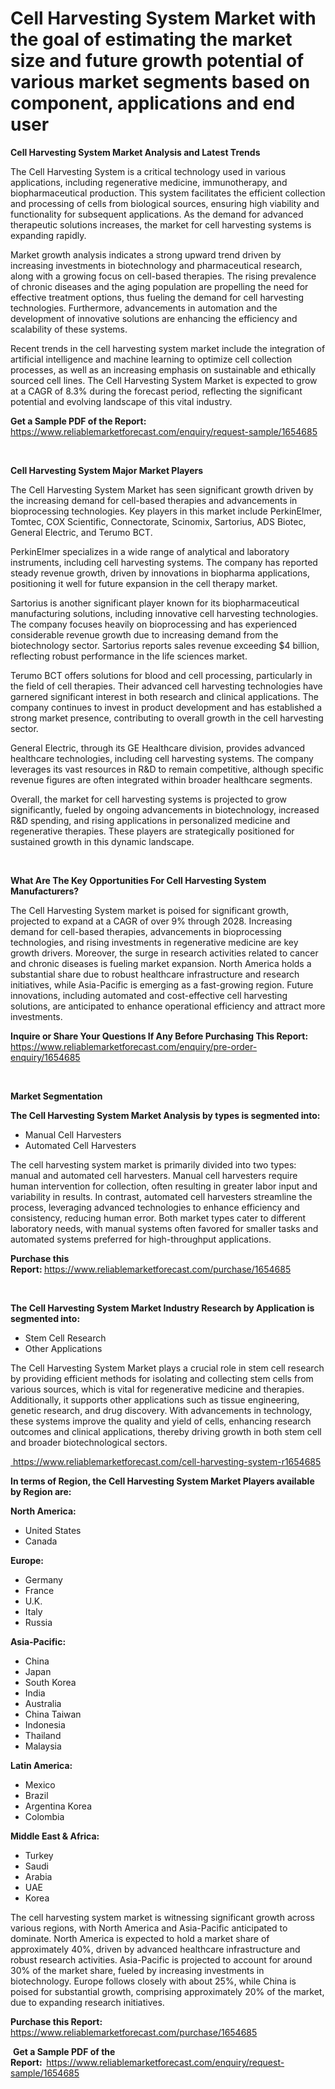 <p><h1>Cell Harvesting System Market with the goal of estimating the market size and future growth potential of various market segments based on component, applications and end user</h1></p><p><strong>Cell Harvesting System Market Analysis and Latest Trends</strong></p>
<p><p>The Cell Harvesting System is a critical technology used in various applications, including regenerative medicine, immunotherapy, and biopharmaceutical production. This system facilitates the efficient collection and processing of cells from biological sources, ensuring high viability and functionality for subsequent applications. As the demand for advanced therapeutic solutions increases, the market for cell harvesting systems is expanding rapidly.</p><p>Market growth analysis indicates a strong upward trend driven by increasing investments in biotechnology and pharmaceutical research, along with a growing focus on cell-based therapies. The rising prevalence of chronic diseases and the aging population are propelling the need for effective treatment options, thus fueling the demand for cell harvesting technologies. Furthermore, advancements in automation and the development of innovative solutions are enhancing the efficiency and scalability of these systems.</p><p>Recent trends in the cell harvesting system market include the integration of artificial intelligence and machine learning to optimize cell collection processes, as well as an increasing emphasis on sustainable and ethically sourced cell lines. The Cell Harvesting System Market is expected to grow at a CAGR of 8.3% during the forecast period, reflecting the significant potential and evolving landscape of this vital industry.</p></p>
<p><strong>Get a Sample PDF of the Report:&nbsp;</strong> <a href="https://www.reliablemarketforecast.com/enquiry/request-sample/1654685?utm_campaign=2943&utm_medium=2&utm_source=Github&utm_content=ia&utm_term=16042025&utm_id=cell-harvesting-system">https://www.reliablemarketforecast.com/enquiry/request-sample/1654685</a></p>
<p>&nbsp;</p>
<p><strong>Cell Harvesting System Major Market Players</strong></p>
<p><p>The Cell Harvesting System Market has seen significant growth driven by the increasing demand for cell-based therapies and advancements in bioprocessing technologies. Key players in this market include PerkinElmer, Tomtec, COX Scientific, Connectorate, Scinomix, Sartorius, ADS Biotec, General Electric, and Terumo BCT.</p><p>PerkinElmer specializes in a wide range of analytical and laboratory instruments, including cell harvesting systems. The company has reported steady revenue growth, driven by innovations in biopharma applications, positioning it well for future expansion in the cell therapy market.</p><p>Sartorius is another significant player known for its biopharmaceutical manufacturing solutions, including innovative cell harvesting technologies. The company focuses heavily on bioprocessing and has experienced considerable revenue growth due to increasing demand from the biotechnology sector. Sartorius reports sales revenue exceeding $4 billion, reflecting robust performance in the life sciences market.</p><p>Terumo BCT offers solutions for blood and cell processing, particularly in the field of cell therapies. Their advanced cell harvesting technologies have garnered significant interest in both research and clinical applications. The company continues to invest in product development and has established a strong market presence, contributing to overall growth in the cell harvesting sector.</p><p>General Electric, through its GE Healthcare division, provides advanced healthcare technologies, including cell harvesting systems. The company leverages its vast resources in R&D to remain competitive, although specific revenue figures are often integrated within broader healthcare segments.</p><p>Overall, the market for cell harvesting systems is projected to grow significantly, fueled by ongoing advancements in biotechnology, increased R&D spending, and rising applications in personalized medicine and regenerative therapies. These players are strategically positioned for sustained growth in this dynamic landscape.</p></p>
<p>&nbsp;</p>
<p><strong>What Are The Key Opportunities For Cell Harvesting System Manufacturers?</strong></p>
<p><p>The Cell Harvesting System market is poised for significant growth, projected to expand at a CAGR of over 9% through 2028. Increasing demand for cell-based therapies, advancements in bioprocessing technologies, and rising investments in regenerative medicine are key growth drivers. Moreover, the surge in research activities related to cancer and chronic diseases is fueling market expansion. North America holds a substantial share due to robust healthcare infrastructure and research initiatives, while Asia-Pacific is emerging as a fast-growing region. Future innovations, including automated and cost-effective cell harvesting solutions, are anticipated to enhance operational efficiency and attract more investments.</p></p>
<p><strong>Inquire or Share Your Questions If Any Before Purchasing This Report:</strong> <a href="https://www.reliablemarketforecast.com/enquiry/pre-order-enquiry/1654685?utm_campaign=2943&utm_medium=2&utm_source=Github&utm_content=ia&utm_term=16042025&utm_id=cell-harvesting-system">https://www.reliablemarketforecast.com/enquiry/pre-order-enquiry/1654685</a></p>
<p>&nbsp;</p>
<p><strong>Market Segmentation</strong></p>
<p><strong>The Cell Harvesting System Market Analysis by types is segmented into:</strong></p>
<p><ul><li>Manual Cell Harvesters</li><li>Automated Cell Harvesters</li></ul></p>
<p><p>The cell harvesting system market is primarily divided into two types: manual and automated cell harvesters. Manual cell harvesters require human intervention for collection, often resulting in greater labor input and variability in results. In contrast, automated cell harvesters streamline the process, leveraging advanced technologies to enhance efficiency and consistency, reducing human error. Both market types cater to different laboratory needs, with manual systems often favored for smaller tasks and automated systems preferred for high-throughput applications.</p></p>
<p><strong>Purchase this Report:&nbsp;</strong><a href="https://www.reliablemarketforecast.com/purchase/1654685?utm_campaign=2943&utm_medium=2&utm_source=Github&utm_content=ia&utm_term=16042025&utm_id=cell-harvesting-system">https://www.reliablemarketforecast.com/purchase/1654685</a></p>
<p>&nbsp;</p>
<p><strong>The Cell Harvesting System Market Industry Research by Application is segmented into:</strong></p>
<p><ul><li>Stem Cell Research</li><li>Other Applications</li></ul></p>
<p><p>The Cell Harvesting System Market plays a crucial role in stem cell research by providing efficient methods for isolating and collecting stem cells from various sources, which is vital for regenerative medicine and therapies. Additionally, it supports other applications such as tissue engineering, genetic research, and drug discovery. With advancements in technology, these systems improve the quality and yield of cells, enhancing research outcomes and clinical applications, thereby driving growth in both stem cell and broader biotechnological sectors.</p></p>
<p><a href="https://www.reliablemarketforecast.com/cell-harvesting-system-r1654685?utm_campaign=2943&utm_medium=2&utm_source=Github&utm_content=ia&utm_term=16042025&utm_id=cell-harvesting-system">&nbsp;https://www.reliablemarketforecast.com/cell-harvesting-system-r1654685</a></p>
<p><strong>In terms of Region, the Cell Harvesting System Market Players available by Region are:</strong></p>
<p>
    <p> <strong> North America: </strong>
        <ul>
            <li>United States</li>
            <li>Canada</li>
        </ul>
        </p> 
    <p> <strong> Europe: </strong>
        <ul>
            <li>Germany</li>
            <li>France</li>
            <li>U.K.</li>
            <li>Italy</li>
            <li>Russia</li>
        </ul>
        </p> 
    <p> <strong> Asia-Pacific: </strong>
        <ul>
            <li>China</li>
            <li>Japan</li>
            <li>South Korea</li>
            <li>India</li>
            <li>Australia</li>
            <li>China Taiwan</li>
            <li>Indonesia</li>
            <li>Thailand</li>
            <li>Malaysia</li>
        </ul>
        </p> 
    <p> <strong> Latin America: </strong>
        <ul>
            <li>Mexico</li>
            <li>Brazil</li>
            <li>Argentina Korea</li>
            <li>Colombia</li>
        </ul>
        </p> 
    <p> <strong> Middle East & Africa: </strong>
        <ul>
            <li>Turkey</li>
            <li>Saudi</li>
            <li>Arabia</li>
            <li>UAE</li>
            <li>Korea</li>
        </ul>
    </p>
    </p>
<p><p>The cell harvesting system market is witnessing significant growth across various regions, with North America and Asia-Pacific anticipated to dominate. North America is expected to hold a market share of approximately 40%, driven by advanced healthcare infrastructure and robust research activities. Asia-Pacific is projected to account for around 30% of the market share, fueled by increasing investments in biotechnology. Europe follows closely with about 25%, while China is poised for substantial growth, comprising approximately 20% of the market, due to expanding research initiatives.</p></p>
<p><strong>Purchase this Report: </strong><a href="https://www.reliablemarketforecast.com/purchase/1654685?utm_campaign=2943&utm_medium=2&utm_source=Github&utm_content=ia&utm_term=16042025&utm_id=cell-harvesting-system">https://www.reliablemarketforecast.com/purchase/1654685</a></p>
<p>&nbsp;<strong>Get a Sample PDF of the Report:&nbsp;&nbsp;</strong><a href="https://www.reliablemarketforecast.com/enquiry/request-sample/1654685?utm_campaign=2943&utm_medium=2&utm_source=Github&utm_content=ia&utm_term=16042025&utm_id=cell-harvesting-system">https://www.reliablemarketforecast.com/enquiry/request-sample/1654685</a></p>
<p><strong></strong></p>
<p><p></p><p></p><p></p></p>